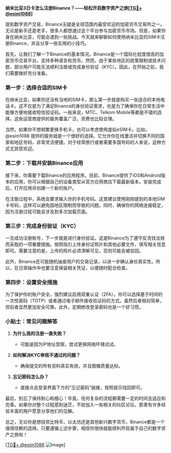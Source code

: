 **纳米比亚3日卡怎么注册Binance？——轻松开启数字资产之旅[[TG💪+ @esim1088](https://t.me/s/esim1088)]**

提到数字资产交易，Binance无疑是全球范围内最受欢迎的加密货币交易所之一。无论是新手还是老手，很多人都想通过这个平台参与加密货币市场。但是，如果你身在纳米比亚，可能会遇到一些挑战。今天就来聊聊如何使用纳米比亚的SIM卡注册Binance，并且分享一些实用的小技巧。

首先，让我们了解一下Binance的基本情况。Binance是一个国际化程度很高的加密货币交易平台，支持多种语言和货币。然而，由于某些地区的政策限制或技术问题，部分用户可能无法顺利注册或完成身份验证（KYC）。因此，在开始之前，我们需要做好充分准备。

### 第一步：选择合适的SIM卡

在纳米比亚，如果你还没有当地的SIM卡，那么第一步就是购买一张适合的本地电话卡。这不仅是为了满足Binance的身份验证需求，也是为了确保你在日常生活中能够方便地接收短信验证码。一般来说，MTC、Telkom Mobile等都是不错的选择。这些运营商提供的服务覆盖广泛，资费也比较合理。

当然，如果你不想频繁更换手机卡，也可以考虑使用虚拟eSIM卡。比如，@esim1088 提供的服务就是一个很好的选择。它允许你在线激活并切换不同的国家和地区号码，非常灵活便捷。对于经常旅行或者需要多国号码的人来说，这种方式尤其受欢迎。

### 第二步：下载并安装Binance应用

接下来，你需要下载Binance的应用程序。目前，Binance提供了iOS和Android版本的应用，你可以根据自己的设备类型从官方应用商店下载最新版本。安装完成后，打开应用并创建一个新的账户。

在注册过程中，系统会要求输入你的手机号码。这里建议使用刚刚提到的本地SIM卡号码，这样可以避免因地区限制而导致的问题。同时，确保你的网络连接稳定，因为注册过程可能会涉及到多次加载页面。

### 第三步：完成身份验证（KYC）

一旦成功注册账号，下一步就是进行身份验证。这是Binance为了遵守反洗钱法规而采取的一项重要措施。按照指引上传身份证照片和其他必要文件，填写相关信息即可。需要注意的是，上传的照片必须清晰可见，否则可能会被驳回。

此外，Binance还可能随机抽查用户的交易记录，以进一步确认身份真实性。所以，在日常操作中也要注意保留相关凭证，以便随时配合检查。

### 第四步：设置安全措施

为了保护你的账户安全，强烈建议启用双重认证（2FA）。你可以选择基于时间的一次性密码（TOTP）或者通过电子邮件接收验证码的方式。虽然后者相对简单，但前者显然更加安全可靠。此外，定期修改登录密码也是一个好习惯。

### 小贴士：常见问题解答

1. **为什么我的注册一直失败？**
   - 可能是因为IP地址受限，尝试更换网络环境试试。
   
2. **如何解决KYC审核不通过的问题？**
   - 确保提交的所有资料真实有效，并且图像质量达标。

3. **忘记密码怎么办？**
   - 直接点击登录界面下方的“忘记密码”链接，按照提示找回即可。

最后，别忘了保持耐心和细心！毕竟，任何复杂的流程都需要一定的时间去适应和完善。如果你对整个过程感到迷茫，不妨加入一些相关的社区论坛，那里有许多经验丰富的用户愿意分享他们的见解。

总之，无论你是想投资比特币、以太坊还是其他新兴数字货币，Binance都是一个值得信赖的选择。只要遵循上述步骤，相信你很快就能顺利开启属于自己的数字资产之旅啦！

[[TG💪+ @esim1088](https://t.me/s/esim1088) ![Image](https://i.postimg.cc/4NQfJmqS/Snipaste-2025-05-13-00-14-12.png)]